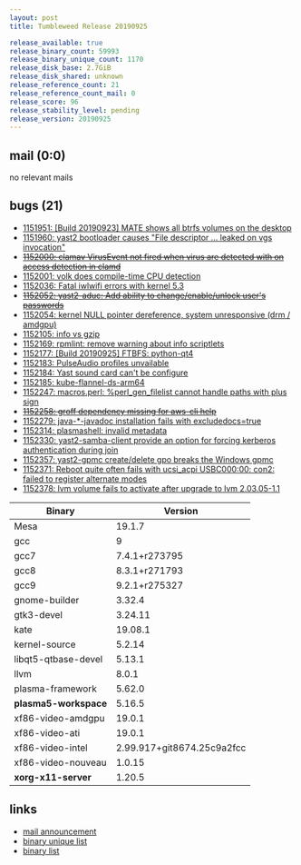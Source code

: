 ```yaml
---
layout: post
title: Tumbleweed Release 20190925

release_available: true
release_binary_count: 59993
release_binary_unique_count: 1170
release_disk_base: 2.7GiB
release_disk_shared: unknown
release_reference_count: 21
release_reference_count_mail: 0
release_score: 96
release_stability_level: pending
release_version: 20190925
---
```


## mail (0:0)

no relevant mails

## bugs (21)

<!--more-->

- [1151951: \[Build 20190923\] MATE shows all btrfs volumes on the desktop](https://bugzilla.opensuse.org/show_bug.cgi?id=1151951)
- [1151960: yast2 bootloader causes "File descriptor ... leaked on vgs invocation"](https://bugzilla.opensuse.org/show_bug.cgi?id=1151960)
- ~~[1152000: clamav VirusEvent not fired when virus are detected with on access detection in clamd](https://bugzilla.opensuse.org/show_bug.cgi?id=1152000)~~
- [1152001: volk does compile-time CPU detection](https://bugzilla.opensuse.org/show_bug.cgi?id=1152001)
- [1152036: Fatal iwlwifi errors with kernel 5.3](https://bugzilla.opensuse.org/show_bug.cgi?id=1152036)
- ~~[1152052: yast2-aduc: Add ability to change/enable/unlock user's passwords](https://bugzilla.opensuse.org/show_bug.cgi?id=1152052)~~
- [1152054: kernel NULL pointer dereference, system unresponsive (drm / amdgpu)](https://bugzilla.opensuse.org/show_bug.cgi?id=1152054)
- [1152105: info vs gzip](https://bugzilla.opensuse.org/show_bug.cgi?id=1152105)
- [1152169: rpmlint: remove warning about info scriptlets](https://bugzilla.opensuse.org/show_bug.cgi?id=1152169)
- [1152177: \[Build 20190925\] FTBFS: python-qt4](https://bugzilla.opensuse.org/show_bug.cgi?id=1152177)
- [1152183: PulseAudio profiles unvailable](https://bugzilla.opensuse.org/show_bug.cgi?id=1152183)
- [1152184: Yast sound card can't be configure](https://bugzilla.opensuse.org/show_bug.cgi?id=1152184)
- [1152185: kube-flannel-ds-arm64](https://bugzilla.opensuse.org/show_bug.cgi?id=1152185)
- [1152247: macros.perl: %perl_gen_filelist cannot handle paths with plus sign](https://bugzilla.opensuse.org/show_bug.cgi?id=1152247)
- ~~[1152258: groff dependency missing for aws-cli help](https://bugzilla.opensuse.org/show_bug.cgi?id=1152258)~~
- [1152279: java-*-javadoc installation fails with excludedocs=true](https://bugzilla.opensuse.org/show_bug.cgi?id=1152279)
- [1152314: plasmashell: invalid metadata](https://bugzilla.opensuse.org/show_bug.cgi?id=1152314)
- [1152330: yast2-samba-client provide an option for forcing kerberos authentication during join](https://bugzilla.opensuse.org/show_bug.cgi?id=1152330)
- [1152357: yast2-gpmc create/delete gpo breaks the Windows gpmc](https://bugzilla.opensuse.org/show_bug.cgi?id=1152357)
- [1152371: Reboot quite often fails with ucsi_acpi USBC000:00: con2: failed to register alternate modes](https://bugzilla.opensuse.org/show_bug.cgi?id=1152371)
- [1152378: lvm volume fails to activate after upgrade to lvm 2.03.05-1.1](https://bugzilla.opensuse.org/show_bug.cgi?id=1152378)

Binary | Version
--- | ---
Mesa | 19.1.7
gcc | 9
gcc7 | 7.4.1+r273795
gcc8 | 8.3.1+r271793
gcc9 | 9.2.1+r275327
gnome-builder | 3.32.4
gtk3-devel | 3.24.11
kate | 19.08.1
kernel-source | 5.2.14
libqt5-qtbase-devel | 5.13.1
llvm | 8.0.1
plasma-framework | 5.62.0
**plasma5-workspace** | 5.16.5
xf86-video-amdgpu | 19.0.1
xf86-video-ati | 19.0.1
xf86-video-intel | 2.99.917+git8674.25c9a2fcc
xf86-video-nouveau | 1.0.15
**xorg-x11-server** | 1.20.5

## links

- [mail announcement](https://lists.opensuse.org/opensuse-factory/2019-09/msg00264.html)
- [binary unique list](http://download.opensuse.org/history/20190925/rpm.unique.list)
- [binary list](http://download.opensuse.org/history/20190925/rpm.list)
